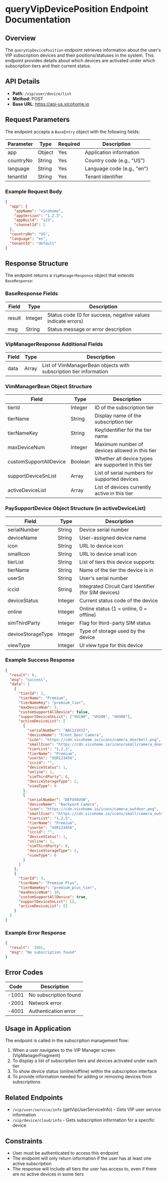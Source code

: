 # queryVipDevicePosition Endpoint Documentation

## Overview
The `queryVipDevicePosition` endpoint retrieves information about the user's VIP subscription devices and their positions/statuses in the system. This endpoint provides details about which devices are activated under which subscription tiers and their current status.

## API Details
- **Path**: `/vip/user/device/list`
- **Method**: POST
- **Base URL**: https://api-us.vicohome.io

## Request Parameters
The endpoint accepts a `BaseEntry` object with the following fields:

| Parameter | Type | Required | Description |
|-----------|------|----------|-------------|
| app | Object | Yes | Application information |
| countryNo | String | Yes | Country code (e.g., "US") |
| language | String | Yes | Language code (e.g., "en") |
| tenantId | String | Yes | Tenant identifier |

### Example Request Body
```json
{
  "app": {
    "appName": "vicohome",
    "appVersion": "1.2.3",
    "appBuild": "123",
    "channelId": 1
  },
  "countryNo": "US",
  "language": "en",
  "tenantId": "default"
}
```

## Response Structure
The endpoint returns a `VipManagerResponse` object that extends `BaseResponse`:

### BaseResponse Fields
| Field | Type | Description |
|-------|------|-------------|
| result | Integer | Status code (0 for success, negative values indicate errors) |
| msg | String | Status message or error description |

### VipManagerResponse Additional Fields
| Field | Type | Description |
|-------|------|-------------|
| data | Array | List of VimManagerBean objects with subscription tier information |

### VimManagerBean Object Structure
| Field | Type | Description |
|-------|------|-------------|
| tierId | Integer | ID of the subscription tier |
| tierName | String | Display name of the subscription tier |
| tierNameKey | String | Key/identifier for the tier name |
| maxDeviceNum | Integer | Maximum number of devices allowed in this tier |
| customSupportAllDevice | Boolean | Whether all device types are supported in this tier |
| supportDeviceSnList | Array | List of serial numbers for supported devices |
| activeDeviceList | Array | List of devices currently active in this tier |

### PaySupportDevice Object Structure (in activeDeviceList)
| Field | Type | Description |
|-------|------|-------------|
| serialNumber | String | Device serial number |
| deviceName | String | User-assigned device name |
| icon | String | URL to device icon |
| smallIcon | String | URL to device small icon |
| tierList | String | List of tiers this device supports |
| tierName | String | Name of the tier the device is in |
| userSn | String | User's serial number |
| iccid | String | Integrated Circuit Card Identifier (for SIM devices) |
| deviceStatus | Integer | Current status code of the device |
| online | Integer | Online status (1 = online, 0 = offline) |
| simThirdParty | Integer | Flag for third-party SIM status |
| deviceStorageType | Integer | Type of storage used by the device |
| viewType | Integer | UI view type for this device |

### Example Success Response
```json
{
  "result": 0,
  "msg": "success",
  "data": [
    {
      "tierId": 2,
      "tierName": "Premium",
      "tierNameKey": "premium_tier",
      "maxDeviceNum": 5,
      "customSupportAllDevice": false,
      "supportDeviceSnList": ["VH100", "VH200", "VH300"],
      "activeDeviceList": [
        {
          "serialNumber": "ABC123XYZ",
          "deviceName": "Front Door Camera",
          "icon": "https://cdn.vicohome.io/icons/camera_doorbell.png",
          "smallIcon": "https://cdn.vicohome.io/icons/small/camera_doorbell.png",
          "tierList": "1,2,3",
          "tierName": "Premium",
          "userSn": "USR123456",
          "iccid": "",
          "deviceStatus": 1,
          "online": 1,
          "simThirdParty": 0,
          "deviceStorageType": 2,
          "viewType": 0
        },
        {
          "serialNumber": "DEF456UVW",
          "deviceName": "Backyard Camera",
          "icon": "https://cdn.vicohome.io/icons/camera_outdoor.png",
          "smallIcon": "https://cdn.vicohome.io/icons/small/camera_outdoor.png",
          "tierList": "1,2,3",
          "tierName": "Premium",
          "userSn": "USR123456",
          "iccid": "",
          "deviceStatus": 1,
          "online": 1,
          "simThirdParty": 0,
          "deviceStorageType": 2,
          "viewType": 0
        }
      ]
    },
    {
      "tierId": 3,
      "tierName": "Premium Plus",
      "tierNameKey": "premium_plus_tier",
      "maxDeviceNum": 10,
      "customSupportAllDevice": true,
      "supportDeviceSnList": [],
      "activeDeviceList": []
    }
  ]
}
```

### Example Error Response
```json
{
  "result": -1001,
  "msg": "No subscription found"
}
```

## Error Codes
| Code | Description |
|------|-------------|
| -1001 | No subscription found |
| -2001 | Network error |
| -4001 | Authentication error |

## Usage in Application
The endpoint is called in the subscription management flow:
1. When a user navigates to the VIP Manager screen (VipManagerFragment)
2. To display a list of subscription tiers and devices activated under each tier
3. To show device status (online/offline) within the subscription interface
4. To provide information needed for adding or removing devices from subscriptions

## Related Endpoints
- `/vip/user/service/info` (getVipUserServiceInfo) - Gets VIP user service information
- `/vip/device/cloud/info` - Gets subscription information for a specific device

## Constraints
- User must be authenticated to access this endpoint
- The endpoint will only return information if the user has at least one active subscription
- The response will include all tiers the user has access to, even if there are no active devices in some tiers